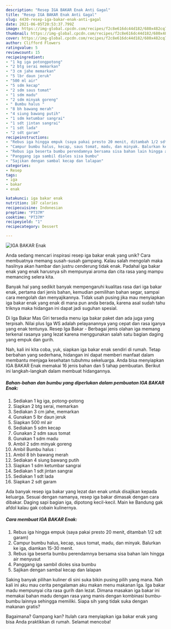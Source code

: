 ```yaml
---
description: "Resep IGA BAKAR Enak Anti Gagal"
title: "Resep IGA BAKAR Enak Anti Gagal"
slug: 4430-resep-iga-bakar-enak-anti-gagal
date: 2021-06-05T20:53:37.799Z
image: https://img-global.cpcdn.com/recipes/f2c8e616dc44d182/680x482cq70/iga-bakar-enak-foto-resep-utama.jpg
thumbnail: https://img-global.cpcdn.com/recipes/f2c8e616dc44d182/680x482cq70/iga-bakar-enak-foto-resep-utama.jpg
cover: https://img-global.cpcdn.com/recipes/f2c8e616dc44d182/680x482cq70/iga-bakar-enak-foto-resep-utama.jpg
author: Clifford Flowers
ratingvalue: 5
reviewcount: 15
recipeingredient:
- "1 kg iga potongpotong"
- "2 btg serai memarkan"
- "3 cm jahe memarkan"
- "5 lbr daun jeruk"
- "500 ml air"
- "5 sdm kecap"
- "2 sdm saus tomat"
- "1 sdm madu"
- "2 sdm minyak goreng"
- " Bumbu halus "
- "8 bh bawang merah"
- "4 siung bawang putih"
- "1 sdm ketumbar sangrai"
- "1 sdt jintan sangrai"
- "1 sdt lada"
- "2 sdt garam"
recipeinstructions:
- "Rebus iga hingga empuk (saya pakai presto 20 menit, ditambah 1/2 sdt garam)"
- "Campur bumbu halus, kecap, saus tomat, madu, dan minyak. Balurkan ke iga, diamkan 15-30 menit."
- "Rebus iga beserta bumbu perendamnya bersama sisa bahan lain hingga air menyusut"
- "Panggang iga sambil dioles sisa bumbu"
- "Sajikan dengan sambal kecap dan lalapan"
categories:
- Resep
tags:
- iga
- bakar
- enak

katakunci: iga bakar enak 
nutrition: 187 calories
recipecuisine: Indonesian
preptime: "PT37M"
cooktime: "PT37M"
recipeyield: "1"
recipecategory: Dessert

---
```



![IGA BAKAR Enak](https://img-global.cpcdn.com/recipes/f2c8e616dc44d182/680x482cq70/iga-bakar-enak-foto-resep-utama.jpg)

Anda sedang mencari inspirasi resep iga bakar enak yang unik? Cara membuatnya memang susah-susah gampang. Kalau salah mengolah maka hasilnya akan hambar dan justru cenderung tidak enak. Padahal iga bakar enak yang enak harusnya sih mempunyai aroma dan cita rasa yang mampu memancing selera kita.

Banyak hal yang sedikit banyak mempengaruhi kualitas rasa dari iga bakar enak, pertama dari jenis bahan, kemudian pemilihan bahan segar, sampai cara mengolah dan menyajikannya. Tidak usah pusing jika mau menyiapkan iga bakar enak yang enak di mana pun anda berada, karena asal sudah tahu triknya maka hidangan ini dapat jadi suguhan spesial.

Di Iga Bakar Mas Giri tersedia menu iga bakar paket dan ada juga yang terpisah. Nilai plus Iga WS adalah pelayanannya yang cepat dan rasa iganya yang enak tentunya. Resep Iga Bakar - Berbagai jenis olahan iga memang terkenal rasanya yang lezat karena menggunakan salah satu bagian daging yang empuk dan gurih.


Nah, kali ini kita coba, yuk, siapkan iga bakar enak sendiri di rumah. Tetap berbahan yang sederhana, hidangan ini dapat memberi manfaat dalam membantu menjaga kesehatan tubuhmu sekeluarga. Anda bisa menyiapkan IGA BAKAR Enak memakai 16 jenis bahan dan 5 tahap pembuatan. Berikut ini langkah-langkah dalam membuat hidangannya.

<!--inarticleads1-->

##### Bahan-bahan dan bumbu yang diperlukan dalam pembuatan IGA BAKAR Enak:

1. Sediakan 1 kg iga, potong-potong
1. Siapkan 2 btg serai, memarkan
1. Sediakan 3 cm jahe, memarkan
1. Gunakan 5 lbr daun jeruk
1. Siapkan 500 ml air
1. Sediakan 5 sdm kecap
1. Gunakan 2 sdm saus tomat
1. Gunakan 1 sdm madu
1. Ambil 2 sdm minyak goreng
1. Ambil  Bumbu halus :
1. Ambil 8 bh bawang merah
1. Sediakan 4 siung bawang putih
1. Siapkan 1 sdm ketumbar sangrai
1. Sediakan 1 sdt jintan sangrai
1. Sediakan 1 sdt lada
1. Siapkan 2 sdt garam


Ada banyak resep iga bakar yang lezat dan enak untuk disajikan kepada keluarga. Sesuai dengan namanya, resep iga bakar dimasak dengan cara dibakar. Daging sapi bagian iga, dipotong kecil-kecil. Main ke Bandung gak afdol kalau gak cobain kulinernya. 

<!--inarticleads2-->

##### Cara membuat IGA BAKAR Enak:

1. Rebus iga hingga empuk (saya pakai presto 20 menit, ditambah 1/2 sdt garam)
1. Campur bumbu halus, kecap, saus tomat, madu, dan minyak. Balurkan ke iga, diamkan 15-30 menit.
1. Rebus iga beserta bumbu perendamnya bersama sisa bahan lain hingga air menyusut
1. Panggang iga sambil dioles sisa bumbu
1. Sajikan dengan sambal kecap dan lalapan


Saking banyak pilihan kuliner di sini suka bikin pusing pilih yang mana. Nah kali ini aku mau cerita pengalaman aku makan menu makanan Iga. Iga bakar madu mempunyai cita rasa gurih dan lezat. Dimana masakan iga bakar ini memakai bahan madu dengan rasa yang manis dengan kombinasi bumbu-bumbu lainnya sehingga memiliki. Siapa sih yang tidak suka dengan makanan gratis? 

Bagaimana? Gampang kan? Itulah cara menyiapkan iga bakar enak yang bisa Anda praktikkan di rumah. Selamat mencoba!
